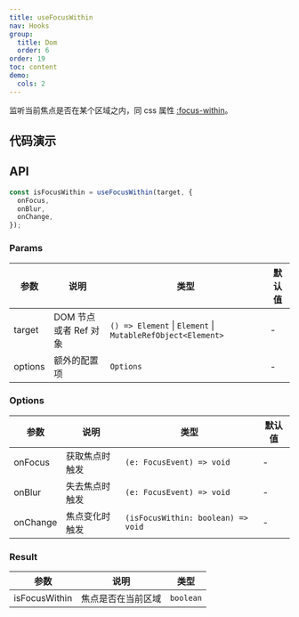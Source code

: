 ```yaml
---
title: useFocusWithin
nav: Hooks
group:
  title: Dom
  order: 6
order: 19
toc: content
demo:
  cols: 2
---
```


监听当前焦点是否在某个区域之内，同 css 属性 [:focus-within](https://developer.mozilla.org/en-US/docs/Web/CSS/:focus-within)。

## 代码演示

<!-- prettier-ignore -->
<code src="./demo/demo1.tsx"></code>
<code src="./demo/demo2.tsx"></code>

## API

```typescript
const isFocusWithin = useFocusWithin(target, {
  onFocus,
  onBlur,
  onChange,
});
```

### Params

| 参数 | 说明 | 类型 | 默认值 |
| --- | --- | --- | --- |
| target | DOM 节点或者 Ref 对象 | `() => Element` \| `Element` \| `MutableRefObject<Element>` | - |
| options | 额外的配置项 | `Options` | - |

### Options

| 参数     | 说明           | 类型                               | 默认值 |
| -------- | -------------- | ---------------------------------- | ------ |
| onFocus  | 获取焦点时触发 | `(e: FocusEvent) => void`          | -      |
| onBlur   | 失去焦点时触发 | `(e: FocusEvent) => void`          | -      |
| onChange | 焦点变化时触发 | `(isFocusWithin: boolean) => void` | -      |

### Result

| 参数          | 说明               | 类型      |
| ------------- | ------------------ | --------- |
| isFocusWithin | 焦点是否在当前区域 | `boolean` |
